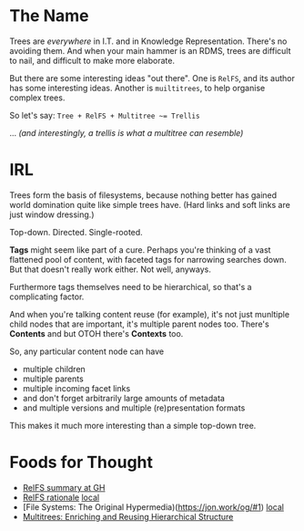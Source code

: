 # The Name

Trees are *everywhere* in I.T. and in Knowledge Representation.
There's no avoiding them. And when your main hammer is an RDMS,
trees are difficult to nail, and difficult to make more elaborate.

But there are some interesting ideas "out there". One is `RelFS`,
and its author has some interesting ideas. Another is `muiltitrees`,
to help organise complex trees. 

So let's say: `Tree + RelFS + Multitree ~= Trellis`

... _(and interestingly, a trellis is what a multitree can resemble)_

# IRL

Trees form the basis of filesystems, because nothing better
has gained world domination quite like simple trees have.
(Hard links and soft links are just window dressing.)

Top-down. Directed. Single-rooted. 

__**Tags**__ might seem like part of a cure. Perhaps you're thinking
of a vast flattened pool of content, with faceted tags for
narrowing searches down. But that doesn't really work either.
Not well, anyways.

Furthermore tags themselves need to be hierarchical, so that's
a complicating factor.							

And when you're talking content reuse (for example), it's not
just munltiple child nodes that are important, it's multiple
parent nodes too. There's **Contents** and but OTOH there's
**Contexts** too.

So, any particular content node can have
- multiple children
- multiple parents
- multiple incoming facet links
- and don't forget arbitrarily large amounts of metadata
- and multiple versions and multiple (re)presentation formats 

This makes it much more interesting than a simple top-down tree.

# Foods for Thought

- [RelFS summary at GH](https://github.com/nayuki/Relational-File-System)
- [RelFS rationale](https://www.nayuki.io/page/designing-better-file-organization-around-tags-not-hierarchies) [local]()
- [File Systems: The Original Hypermedia)(https://jon.work/og/#1) [local]()
- [Multitrees: Enriching and Reusing Hierarchical Structure](https://adrenaline.ucsd.edu/kirsh/Articles/In_Process/MultiTrees.pdf)

